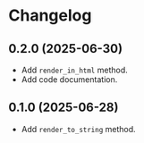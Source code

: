 # Changelog

## 0.2.0 (2025-06-30)

- Add `render_in_html` method.
- Add code documentation.

## 0.1.0 (2025-06-28)

- Add `render_to_string` method.
